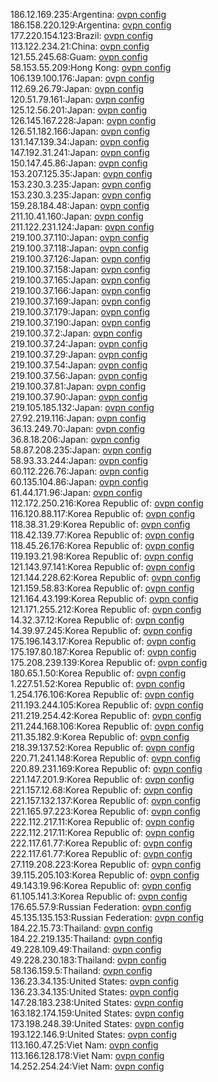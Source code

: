 186.12.169.235:Argentina: [ovpn config](vpn/186_12_169_235.ovpn)  
186.158.220.129:Argentina: [ovpn config](vpn/186_158_220_129.ovpn)  
177.220.154.123:Brazil: [ovpn config](vpn/177_220_154_123.ovpn)  
113.122.234.21:China: [ovpn config](vpn/113_122_234_21.ovpn)  
121.55.245.68:Guam: [ovpn config](vpn/121_55_245_68.ovpn)  
58.153.55.209:Hong Kong: [ovpn config](vpn/58_153_55_209.ovpn)  
106.139.100.176:Japan: [ovpn config](vpn/106_139_100_176.ovpn)  
112.69.26.79:Japan: [ovpn config](vpn/112_69_26_79.ovpn)  
120.51.79.161:Japan: [ovpn config](vpn/120_51_79_161.ovpn)  
125.12.56.201:Japan: [ovpn config](vpn/125_12_56_201.ovpn)  
126.145.167.228:Japan: [ovpn config](vpn/126_145_167_228.ovpn)  
126.51.182.166:Japan: [ovpn config](vpn/126_51_182_166.ovpn)  
131.147.139.34:Japan: [ovpn config](vpn/131_147_139_34.ovpn)  
147.192.31.241:Japan: [ovpn config](vpn/147_192_31_241.ovpn)  
150.147.45.86:Japan: [ovpn config](vpn/150_147_45_86.ovpn)  
153.207.125.35:Japan: [ovpn config](vpn/153_207_125_35.ovpn)  
153.230.3.235:Japan: [ovpn config](vpn/153_230_3_235.ovpn)  
153.230.3.235:Japan: [ovpn config](vpn/153_230_3_235.ovpn)  
159.28.184.48:Japan: [ovpn config](vpn/159_28_184_48.ovpn)  
211.10.41.160:Japan: [ovpn config](vpn/211_10_41_160.ovpn)  
211.122.231.124:Japan: [ovpn config](vpn/211_122_231_124.ovpn)  
219.100.37.110:Japan: [ovpn config](vpn/219_100_37_110.ovpn)  
219.100.37.118:Japan: [ovpn config](vpn/219_100_37_118.ovpn)  
219.100.37.126:Japan: [ovpn config](vpn/219_100_37_126.ovpn)  
219.100.37.158:Japan: [ovpn config](vpn/219_100_37_158.ovpn)  
219.100.37.165:Japan: [ovpn config](vpn/219_100_37_165.ovpn)  
219.100.37.166:Japan: [ovpn config](vpn/219_100_37_166.ovpn)  
219.100.37.169:Japan: [ovpn config](vpn/219_100_37_169.ovpn)  
219.100.37.179:Japan: [ovpn config](vpn/219_100_37_179.ovpn)  
219.100.37.190:Japan: [ovpn config](vpn/219_100_37_190.ovpn)  
219.100.37.2:Japan: [ovpn config](vpn/219_100_37_2.ovpn)  
219.100.37.24:Japan: [ovpn config](vpn/219_100_37_24.ovpn)  
219.100.37.29:Japan: [ovpn config](vpn/219_100_37_29.ovpn)  
219.100.37.54:Japan: [ovpn config](vpn/219_100_37_54.ovpn)  
219.100.37.56:Japan: [ovpn config](vpn/219_100_37_56.ovpn)  
219.100.37.81:Japan: [ovpn config](vpn/219_100_37_81.ovpn)  
219.100.37.90:Japan: [ovpn config](vpn/219_100_37_90.ovpn)  
219.105.185.132:Japan: [ovpn config](vpn/219_105_185_132.ovpn)  
27.92.219.116:Japan: [ovpn config](vpn/27_92_219_116.ovpn)  
36.13.249.70:Japan: [ovpn config](vpn/36_13_249_70.ovpn)  
36.8.18.206:Japan: [ovpn config](vpn/36_8_18_206.ovpn)  
58.87.208.235:Japan: [ovpn config](vpn/58_87_208_235.ovpn)  
58.93.33.244:Japan: [ovpn config](vpn/58_93_33_244.ovpn)  
60.112.226.76:Japan: [ovpn config](vpn/60_112_226_76.ovpn)  
60.135.104.86:Japan: [ovpn config](vpn/60_135_104_86.ovpn)  
61.44.171.96:Japan: [ovpn config](vpn/61_44_171_96.ovpn)  
112.172.250.216:Korea Republic of: [ovpn config](vpn/112_172_250_216.ovpn)  
116.120.88.117:Korea Republic of: [ovpn config](vpn/116_120_88_117.ovpn)  
118.38.31.29:Korea Republic of: [ovpn config](vpn/118_38_31_29.ovpn)  
118.42.139.77:Korea Republic of: [ovpn config](vpn/118_42_139_77.ovpn)  
118.45.26.176:Korea Republic of: [ovpn config](vpn/118_45_26_176.ovpn)  
119.193.21.98:Korea Republic of: [ovpn config](vpn/119_193_21_98.ovpn)  
121.143.97.141:Korea Republic of: [ovpn config](vpn/121_143_97_141.ovpn)  
121.144.228.62:Korea Republic of: [ovpn config](vpn/121_144_228_62.ovpn)  
121.159.58.83:Korea Republic of: [ovpn config](vpn/121_159_58_83.ovpn)  
121.164.43.199:Korea Republic of: [ovpn config](vpn/121_164_43_199.ovpn)  
121.171.255.212:Korea Republic of: [ovpn config](vpn/121_171_255_212.ovpn)  
14.32.37.12:Korea Republic of: [ovpn config](vpn/14_32_37_12.ovpn)  
14.39.97.245:Korea Republic of: [ovpn config](vpn/14_39_97_245.ovpn)  
175.196.143.17:Korea Republic of: [ovpn config](vpn/175_196_143_17.ovpn)  
175.197.80.187:Korea Republic of: [ovpn config](vpn/175_197_80_187.ovpn)  
175.208.239.139:Korea Republic of: [ovpn config](vpn/175_208_239_139.ovpn)  
180.65.1.50:Korea Republic of: [ovpn config](vpn/180_65_1_50.ovpn)  
1.227.51.52:Korea Republic of: [ovpn config](vpn/1_227_51_52.ovpn)  
1.254.176.106:Korea Republic of: [ovpn config](vpn/1_254_176_106.ovpn)  
211.193.244.105:Korea Republic of: [ovpn config](vpn/211_193_244_105.ovpn)  
211.219.254.42:Korea Republic of: [ovpn config](vpn/211_219_254_42.ovpn)  
211.244.168.106:Korea Republic of: [ovpn config](vpn/211_244_168_106.ovpn)  
211.35.182.9:Korea Republic of: [ovpn config](vpn/211_35_182_9.ovpn)  
218.39.137.52:Korea Republic of: [ovpn config](vpn/218_39_137_52.ovpn)  
220.71.241.148:Korea Republic of: [ovpn config](vpn/220_71_241_148.ovpn)  
220.89.231.169:Korea Republic of: [ovpn config](vpn/220_89_231_169.ovpn)  
221.147.201.9:Korea Republic of: [ovpn config](vpn/221_147_201_9.ovpn)  
221.157.12.68:Korea Republic of: [ovpn config](vpn/221_157_12_68.ovpn)  
221.157.132.137:Korea Republic of: [ovpn config](vpn/221_157_132_137.ovpn)  
221.165.97.223:Korea Republic of: [ovpn config](vpn/221_165_97_223.ovpn)  
222.112.217.11:Korea Republic of: [ovpn config](vpn/222_112_217_11.ovpn)  
222.112.217.11:Korea Republic of: [ovpn config](vpn/222_112_217_11.ovpn)  
222.117.61.77:Korea Republic of: [ovpn config](vpn/222_117_61_77.ovpn)  
222.117.61.77:Korea Republic of: [ovpn config](vpn/222_117_61_77.ovpn)  
27.119.208.223:Korea Republic of: [ovpn config](vpn/27_119_208_223.ovpn)  
39.115.205.103:Korea Republic of: [ovpn config](vpn/39_115_205_103.ovpn)  
49.143.19.96:Korea Republic of: [ovpn config](vpn/49_143_19_96.ovpn)  
61.105.141.3:Korea Republic of: [ovpn config](vpn/61_105_141_3.ovpn)  
176.65.57.9:Russian Federation: [ovpn config](vpn/176_65_57_9.ovpn)  
45.135.135.153:Russian Federation: [ovpn config](vpn/45_135_135_153.ovpn)  
184.22.15.73:Thailand: [ovpn config](vpn/184_22_15_73.ovpn)  
184.22.219.135:Thailand: [ovpn config](vpn/184_22_219_135.ovpn)  
49.228.109.49:Thailand: [ovpn config](vpn/49_228_109_49.ovpn)  
49.228.230.183:Thailand: [ovpn config](vpn/49_228_230_183.ovpn)  
58.136.159.5:Thailand: [ovpn config](vpn/58_136_159_5.ovpn)  
136.23.34.135:United States: [ovpn config](vpn/136_23_34_135.ovpn)  
136.23.34.135:United States: [ovpn config](vpn/136_23_34_135.ovpn)  
147.28.183.238:United States: [ovpn config](vpn/147_28_183_238.ovpn)  
163.182.174.159:United States: [ovpn config](vpn/163_182_174_159.ovpn)  
173.198.248.39:United States: [ovpn config](vpn/173_198_248_39.ovpn)  
193.122.146.9:United States: [ovpn config](vpn/193_122_146_9.ovpn)  
113.160.47.25:Viet Nam: [ovpn config](vpn/113_160_47_25.ovpn)  
113.166.128.178:Viet Nam: [ovpn config](vpn/113_166_128_178.ovpn)  
14.252.254.24:Viet Nam: [ovpn config](vpn/14_252_254_24.ovpn)  
